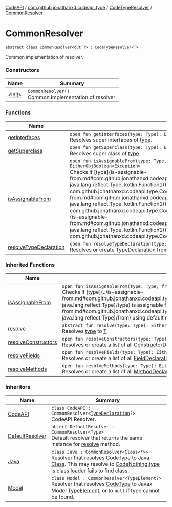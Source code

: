 [CodeAPI](../../../index.md) / [com.github.jonathanxd.codeapi.type](../../index.md) / [CodeTypeResolver](../index.md) / [CommonResolver](.)

# CommonResolver

`abstract class CommonResolver<out T> : `[`CodeTypeResolver`](../index.md)`<T>`

Common implementation of resolver.

### Constructors

| Name | Summary |
|---|---|
| [&lt;init&gt;](-init-.md) | `CommonResolver()`<br>Common implementation of resolver. |

### Functions

| Name | Summary |
|---|---|
| [getInterfaces](get-interfaces.md) | `open fun getInterfaces(type: Type): Either<`[`Exception`](https://kotlinlang.org/api/latest/jvm/stdlib/kotlin/-exception/index.html)`, `[`List`](https://kotlinlang.org/api/latest/jvm/stdlib/kotlin.collections/-list/index.html)`<Type>>`<br>Resolves super interfaces of [type](get-interfaces.md#com.github.jonathanxd.codeapi.type.CodeTypeResolver.CommonResolver$getInterfaces(java.lang.reflect.Type)/type). |
| [getSuperclass](get-superclass.md) | `open fun getSuperclass(type: Type): Either<`[`Exception`](https://kotlinlang.org/api/latest/jvm/stdlib/kotlin/-exception/index.html)`, Type?>`<br>Resolves super class of [type](get-superclass.md#com.github.jonathanxd.codeapi.type.CodeTypeResolver.CommonResolver$getSuperclass(java.lang.reflect.Type)/type). |
| [isAssignableFrom](is-assignable-from.md) | `open fun isAssignableFrom(type: Type, from: Type, resolverProvider: (Type) -> `[`CodeTypeResolver`](../index.md)`<*>): EitherObjBoolean<`[`Exception`](https://kotlinlang.org/api/latest/jvm/stdlib/kotlin/-exception/index.html)`>`<br>Checks if [type](is-assignable-from.md#com.github.jonathanxd.codeapi.type.CodeTypeResolver.CommonResolver$isAssignableFrom(java.lang.reflect.Type, java.lang.reflect.Type, kotlin.Function1((java.lang.reflect.Type, com.github.jonathanxd.codeapi.type.CodeTypeResolver((kotlin.Any)))))/type) is assignable [from](is-assignable-from.md#com.github.jonathanxd.codeapi.type.CodeTypeResolver.CommonResolver$isAssignableFrom(java.lang.reflect.Type, java.lang.reflect.Type, kotlin.Function1((java.lang.reflect.Type, com.github.jonathanxd.codeapi.type.CodeTypeResolver((kotlin.Any)))))/from) using resolvers provided by [resolverProvider](is-assignable-from.md#com.github.jonathanxd.codeapi.type.CodeTypeResolver.CommonResolver$isAssignableFrom(java.lang.reflect.Type, java.lang.reflect.Type, kotlin.Function1((java.lang.reflect.Type, com.github.jonathanxd.codeapi.type.CodeTypeResolver((kotlin.Any)))))/resolverProvider) |
| [resolveTypeDeclaration](resolve-type-declaration.md) | `open fun resolveTypeDeclaration(type: Type): Either<`[`Exception`](https://kotlinlang.org/api/latest/jvm/stdlib/kotlin/-exception/index.html)`, `[`TypeDeclaration`](../../../com.github.jonathanxd.codeapi.base/-type-declaration/index.md)`>`<br>Resolves or create [TypeDeclaration](../../../com.github.jonathanxd.codeapi.base/-type-declaration/index.md) from [type](resolve-type-declaration.md#com.github.jonathanxd.codeapi.type.CodeTypeResolver.CommonResolver$resolveTypeDeclaration(java.lang.reflect.Type)/type) structure and elements. |

### Inherited Functions

| Name | Summary |
|---|---|
| [isAssignableFrom](../is-assignable-from.md) | `open fun isAssignableFrom(type: Type, from: Type): EitherObjBoolean<`[`Exception`](https://kotlinlang.org/api/latest/jvm/stdlib/kotlin/-exception/index.html)`>`<br>Checks if [type](../is-assignable-from.md#com.github.jonathanxd.codeapi.type.CodeTypeResolver$isAssignableFrom(java.lang.reflect.Type, java.lang.reflect.Type)/type) is assignable from [from](../is-assignable-from.md#com.github.jonathanxd.codeapi.type.CodeTypeResolver$isAssignableFrom(java.lang.reflect.Type, java.lang.reflect.Type)/from) using default resolvers. |
| [resolve](../resolve.md) | `abstract fun resolve(type: Type): Either<`[`Exception`](https://kotlinlang.org/api/latest/jvm/stdlib/kotlin/-exception/index.html)`, out T>`<br>Resolves [type](../resolve.md#com.github.jonathanxd.codeapi.type.CodeTypeResolver$resolve(java.lang.reflect.Type)/type) to [T](#) |
| [resolveConstructors](../resolve-constructors.md) | `open fun resolveConstructors(type: Type): Either<`[`Exception`](https://kotlinlang.org/api/latest/jvm/stdlib/kotlin/-exception/index.html)`, `[`List`](https://kotlinlang.org/api/latest/jvm/stdlib/kotlin.collections/-list/index.html)`<`[`ConstructorDeclaration`](../../../com.github.jonathanxd.codeapi.base/-constructor-declaration/index.md)`>>`<br>Resolves or create a list of all [ConstructorDeclaration](../../../com.github.jonathanxd.codeapi.base/-constructor-declaration/index.md) present in [type](../resolve-constructors.md#com.github.jonathanxd.codeapi.type.CodeTypeResolver$resolveConstructors(java.lang.reflect.Type)/type). |
| [resolveFields](../resolve-fields.md) | `open fun resolveFields(type: Type): Either<`[`Exception`](https://kotlinlang.org/api/latest/jvm/stdlib/kotlin/-exception/index.html)`, `[`List`](https://kotlinlang.org/api/latest/jvm/stdlib/kotlin.collections/-list/index.html)`<`[`FieldDeclaration`](../../../com.github.jonathanxd.codeapi.base/-field-declaration/index.md)`>>`<br>Resolves or create a list of all [FieldDeclaration](../../../com.github.jonathanxd.codeapi.base/-field-declaration/index.md) present in [type](../resolve-fields.md#com.github.jonathanxd.codeapi.type.CodeTypeResolver$resolveFields(java.lang.reflect.Type)/type). |
| [resolveMethods](../resolve-methods.md) | `open fun resolveMethods(type: Type): Either<`[`Exception`](https://kotlinlang.org/api/latest/jvm/stdlib/kotlin/-exception/index.html)`, `[`List`](https://kotlinlang.org/api/latest/jvm/stdlib/kotlin.collections/-list/index.html)`<`[`MethodDeclaration`](../../../com.github.jonathanxd.codeapi.base/-method-declaration/index.md)`>>`<br>Resolves or create a list of all [MethodDeclaration](../../../com.github.jonathanxd.codeapi.base/-method-declaration/index.md) present in [type](../resolve-methods.md#com.github.jonathanxd.codeapi.type.CodeTypeResolver$resolveMethods(java.lang.reflect.Type)/type). |

### Inheritors

| Name | Summary |
|---|---|
| [CodeAPI](../-code-a-p-i/index.md) | `class CodeAPI : CommonResolver<`[`TypeDeclaration`](../../../com.github.jonathanxd.codeapi.base/-type-declaration/index.md)`?>`<br>CodeAPI Resolver. |
| [DefaultResolver](../-default-resolver/index.md) | `object DefaultResolver : CommonResolver<Type>`<br>Default resolver that returns the same instance for [resolve](../-default-resolver/resolve.md) method. |
| [Java](../-java/index.md) | `class Java : CommonResolver<Class<*>>`<br>Resolver that resolves [CodeType](../../-code-type/index.md) to Java [Class](#). This may resolve to [CodeNothing.type](#) is class loader fails to find class. |
| [Model](../-model/index.md) | `class Model : CommonResolver<TypeElement?>`<br>Resolver that resolves [CodeType](../../-code-type/index.md) to Javax Model [TypeElement](#), or to `null` if type cannot be found. |
